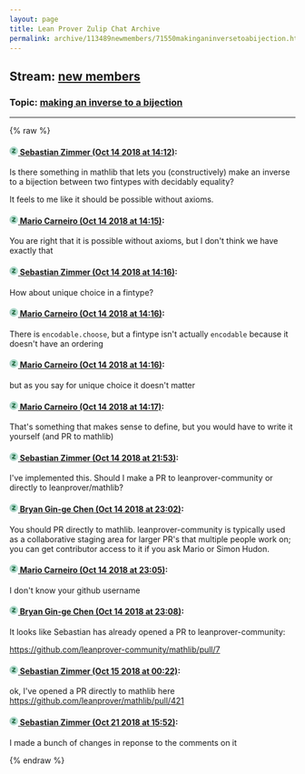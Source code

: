 ```yaml
---
layout: page
title: Lean Prover Zulip Chat Archive 
permalink: archive/113489newmembers/71550makinganinversetoabijection.html
---
```


## Stream: [new members](index.html)
### Topic: [making an inverse to a bijection](71550makinganinversetoabijection.html)

---


{% raw %}
#### [![Click to go to Zulip](../../assets/img/zulip2.png) Sebastian Zimmer (Oct 14 2018 at 14:12)](https://leanprover.zulipchat.com/#narrow/stream/113489-new%20members/topic/making%20an%20inverse%20to%20a%20bijection/near/135775250):
Is there something in mathlib that lets you (constructively) make an inverse to a bijection between two fintypes with decidably equality?

It feels to me like it should be possible without axioms.

#### [![Click to go to Zulip](../../assets/img/zulip2.png) Mario Carneiro (Oct 14 2018 at 14:15)](https://leanprover.zulipchat.com/#narrow/stream/113489-new%20members/topic/making%20an%20inverse%20to%20a%20bijection/near/135775318):
You are right that it is possible without axioms, but I don't think we have exactly that

#### [![Click to go to Zulip](../../assets/img/zulip2.png) Sebastian Zimmer (Oct 14 2018 at 14:16)](https://leanprover.zulipchat.com/#narrow/stream/113489-new%20members/topic/making%20an%20inverse%20to%20a%20bijection/near/135775361):
How about unique choice in a fintype?

#### [![Click to go to Zulip](../../assets/img/zulip2.png) Mario Carneiro (Oct 14 2018 at 14:16)](https://leanprover.zulipchat.com/#narrow/stream/113489-new%20members/topic/making%20an%20inverse%20to%20a%20bijection/near/135775365):
There is `encodable.choose`, but a fintype isn't actually `encodable` because it doesn't have an ordering

#### [![Click to go to Zulip](../../assets/img/zulip2.png) Mario Carneiro (Oct 14 2018 at 14:16)](https://leanprover.zulipchat.com/#narrow/stream/113489-new%20members/topic/making%20an%20inverse%20to%20a%20bijection/near/135775368):
but as you say for unique choice it doesn't matter

#### [![Click to go to Zulip](../../assets/img/zulip2.png) Mario Carneiro (Oct 14 2018 at 14:17)](https://leanprover.zulipchat.com/#narrow/stream/113489-new%20members/topic/making%20an%20inverse%20to%20a%20bijection/near/135775374):
That's something that makes sense to define, but you would have to write it yourself (and PR to mathlib)

#### [![Click to go to Zulip](../../assets/img/zulip2.png) Sebastian Zimmer (Oct 14 2018 at 21:53)](https://leanprover.zulipchat.com/#narrow/stream/113489-new%20members/topic/making%20an%20inverse%20to%20a%20bijection/near/135790982):
I've implemented this. Should I make a PR to leanprover-community or directly to leanprover/mathlib?

#### [![Click to go to Zulip](../../assets/img/zulip2.png) Bryan Gin-ge Chen (Oct 14 2018 at 23:02)](https://leanprover.zulipchat.com/#narrow/stream/113489-new%20members/topic/making%20an%20inverse%20to%20a%20bijection/near/135793320):
You should PR directly to mathlib. leanprover-community is typically used as a collaborative staging area for larger PR's that multiple people work on; you can get contributor access to it if you ask Mario or Simon Hudon.

#### [![Click to go to Zulip](../../assets/img/zulip2.png) Mario Carneiro (Oct 14 2018 at 23:05)](https://leanprover.zulipchat.com/#narrow/stream/113489-new%20members/topic/making%20an%20inverse%20to%20a%20bijection/near/135793395):
I don't know your github username

#### [![Click to go to Zulip](../../assets/img/zulip2.png) Bryan Gin-ge Chen (Oct 14 2018 at 23:08)](https://leanprover.zulipchat.com/#narrow/stream/113489-new%20members/topic/making%20an%20inverse%20to%20a%20bijection/near/135793496):
It looks like Sebastian has already opened a PR to leanprover-community:

https://github.com/leanprover-community/mathlib/pull/7

#### [![Click to go to Zulip](../../assets/img/zulip2.png) Sebastian Zimmer (Oct 15 2018 at 00:22)](https://leanprover.zulipchat.com/#narrow/stream/113489-new%20members/topic/making%20an%20inverse%20to%20a%20bijection/near/135795680):
ok, I've opened a PR directly to mathlib here https://github.com/leanprover/mathlib/pull/421

#### [![Click to go to Zulip](../../assets/img/zulip2.png) Sebastian Zimmer (Oct 21 2018 at 15:52)](https://leanprover.zulipchat.com/#narrow/stream/113489-new%20members/topic/making%20an%20inverse%20to%20a%20bijection/near/136213925):
I made a bunch of changes in reponse to the comments on it


{% endraw %}
